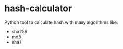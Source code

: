 # hash-calculator

Python tool to calculate hash with many algorithms like:
 - sha256
 - md5
 - sha1
